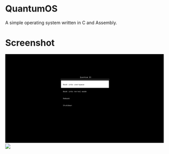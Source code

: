 # QuantumOS
A simple operating system written in C and Assembly.
# Screenshot
![](/screenshots/screenshot1.png)
![](/screenshots/screenshot2.png)
